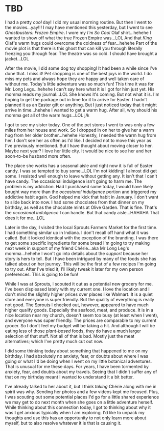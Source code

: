 # TBD

I had a pretty *cool* day! I did my usual morning routine. But then I went to the movies...yay!!! I may have mentioned this yesterday, but I went to see *Ghostbusters: Frozen Empire*. I wore my *I'm So Cool* Olaf shirt...hehehe I wanted to show off what the true Frozen Empire was...LOL And that *King* Olaf's warm hugs could overcome the coldness of fear...hehehe Part of the movie plot is that there is this ghost that can kill you through literally freezing you through fear. The theatre was so cold. I should have brought a jacket...LOL

After the movie, I did some dog toy shopping! It had been a while since I've done that. I miss it! Pet shopping is one of the best joys in the world. I do miss my pets and always hope they are happy and well taken care of without me. Today's little adventure was so much fun! This time it was for Mr. Long Legs...hehehe I can't say here what it is I got for him just yet. His momma reads my journal...LOL She knows it's coming. But not what it is. I'm hoping to get the package out in time for it to arrive for Easter. I hadn't planned it as an Easter gift or anything. But I just noticed today that it might arrive in time...hehehe I wanted to get a warm hug. After all, why should his momma get all of the warm hugs...LOL j/k

I got to see my sister today. One of the pet stores I went to was only a few miles from her house and work. So I dropped in on her to give her a warm hug from her older brother...hehehe Honestly, I needed the warm hug from her. I don't see her as often as I'd like. I decided not to move this year as I've previously mentioned. But I have thought about moving closer to her. Maybe next year? I love her little city. It would be nice to see her and her soon-to-be husband more often.

The place she works has a seasonal aisle and right now it is full of Easter candy. I was so tempted to buy some...LOL I'm not kidding! I almost did get some. I resisted well enough to leave without getting any. It isn't that I can't have candy. The occasional indulgence isn't going to harm me. The problem is my addiction. Had I purchased some today, I would have likely bought way more than the *occasional indulgence* portion and triggered my addictive habit again. God helped me kick that habit in January. I don't want to slide back into now. I had some chocolates from that dinner on my birthday, as well as the chocolate mints at Olive Garden. That is fine. That's the *occasional indulgence* I can handle. But that candy aisle...HAHAHA That does it for me...LOL

Later in the day, I visited the local Sprouts Farmers Market for the first time. I had something similar up in Indiana. I don't recall off hand what it was called. But it looked identical with the exception of the branding. I was there to get some specific ingredients for some bread I'm going to try making next week in support of my friend Chérie...aka Mr Long Leg's momma...hehehe I won't go into details about the *support* because her story is hers to tell. But I have been intrigued by many of the foods she has talked about on her journey. This will be the first of a few recipes I'm going to try out. After I've tried it, I'll likely tweak it later for my own person preferences. This is going to be fun!

While I was at Sprouts, I scouted it out as a potential new grocery for me. I've been displeased lately with my current one. I love the location and I don't mind the slightly higher prices over places like Walmart. It is a quiet store and everyone is super friendly. But the quality of everything is really not good. The Sprouts I checked out, however, appeared to have much higher qualify goods. Especially the seafood, meat, and produce. It is in a nice location near my church, doesn't seem too busy (at least when I went), and everyone was super friendly. The prices are comparable to my current grocer. So I don't feel my budget will be taking a hit. And although I will be eating less of those *plant-based* foods, they do have a much larger selection of that stuff. Not all of that is bad. Mostly just the meat alternatives; which I've pretty much cut out now.

I did some thinking today about something that happened to me on my birthday. I had absolutely no anxiety, fear, or doubts about where I was going or what I'd be doing when I went on my little botanical adventures. That is unusual for me these days. For years, I have been tormented by anxiety, fear, and doubts about my travels. Seeing that I didn't suffer any of that on my birthday meant I wanted to understand it a bit better.

I've already talked to her about it, but I think *taking* Chérie along with me in spirit was why. Sending her photos and a few videos kept me focused. Plus, I was scouting out some potential places I'd go for a little shared experience we may get to do next month when she goes on a little adventure herself. While thinking about this connection today, I got to thinking about why it was I get anxious typically when I am exploring. I'd like to unpack my thoughts and use this has an opportunity to not only learn more about myself, but to also resolve whatever it is that is causing it.